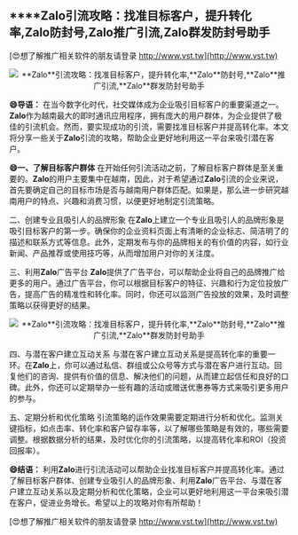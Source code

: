 ## ****Zalo**引流攻略：找准目标客户，提升转化率,**Zalo**防封号,**Zalo**推广引流,**Zalo**群发防封号助手**

[😍想了解推广相关软件的朋友请登录 http://www.vst.tw](http://www.vst.tw)

 <center><img src="https://vst.tw/MP4/tuiguang/png/1.png" alt="**Zalo**引流攻略：找准目标客户，提升转化率,**Zalo**防封号,**Zalo**推广引流,**Zalo**群发防封号助手"></center>

**😄导语：**
在当今数字化时代，社交媒体成为企业吸引目标客户的重要渠道之一。**Zalo**作为越南最大的即时通讯应用程序，拥有庞大的用户群体，为企业提供了极佳的引流机会。然而，要实现成功的引流，需要找准目标客户并提高转化率。本文将分享一些关于**Zalo**引流的攻略，帮助企业更好地利用这一平台来吸引潜在客户。

**😄一、了解目标客户群体**
在开始任何引流活动之前，了解目标客户群体是至关重要的。**Zalo**的用户主要集中在越南，因此，对于希望通过**Zalo**引流的企业来说，首先要确定自己的目标市场是否与越南用户群体匹配。如果是，那么进一步研究越南用户的特点、兴趣和消费习惯，以便更好地制定引流策略。

二、创建专业且吸引人的品牌形象
在**Zalo**上建立一个专业且吸引人的品牌形象是吸引目标客户的第一步。确保你的企业资料页面上有清晰的企业标志、简洁明了的描述和联系方式等信息。此外，定期发布与你的品牌相关的有价值的内容，如行业新闻、产品推荐或使用技巧等，从而增加用户对你的关注度。

三、利用**Zalo**广告平台
**Zalo**提供了广告平台，可以帮助企业将自己的品牌推广给更多的用户。通过广告平台，你可以根据目标客户的特征、兴趣和行为定位投放广告，提高广告的精准性和转化率。同时，你还可以监测广告投放的效果，及时调整策略以获得更好的结果。

 <center><img src="https://vst.tw/MP4/tuiguang/png/7.png" alt="**Zalo**引流攻略：找准目标客户，提升转化率,**Zalo**防封号,**Zalo**推广引流,**Zalo**群发防封号助手"></center>

四、与潜在客户建立互动关系
与潜在客户建立互动关系是提高转化率的重要一环。在**Zalo**上，你可以通过私信、群组或公众号等方式与潜在客户进行互动。回复他们的咨询、提供有价值的信息、解决他们的问题，从而建立起信任和良好的口碑。此外，你还可以定期举办一些有趣的活动或赠送优惠券等方式来吸引更多用户的参与。

五、定期分析和优化策略
引流策略的运作效果需要定期进行分析和优化。监测关键指标，如点击率、转化率和客户留存率等，以了解哪些策略是有效的，哪些需要调整。根据数据分析的结果，及时优化你的引流策略，以提高转化率和ROI（投资回报率）。

**😄结语：**
利用**Zalo**进行引流活动可以帮助企业找准目标客户并提高转化率。通过了解目标客户群体、创建专业吸引人的品牌形象、利用**Zalo**广告平台、与潜在客户建立互动关系以及定期分析和优化策略，企业可以更好地利用这一平台来吸引潜在客户，促进业务增长。希望以上的攻略对你有所帮助！

[😍想了解推广相关软件的朋友请登录 http://www.vst.tw](http://www.vst.tw)



